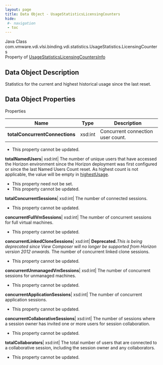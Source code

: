 ```yaml
---
layout: page
title: Data Object - UsageStatisticsLicensingCounters
hide:
 #- navigation
 - toc
---
```






Java Class
    com.vmware.vdi.vlsi.binding.vdi.statistics.UsageStatistics.LicensingCounters  
Property of
     [UsageStatisticsLicensingCountersInfo](vdi.statistics.UsageStatistics.LicensingCountersInfo.md#field_detail)  

## Data Object Description 

Statistics for the current and highest historical usage since the last reset. 

## Data Object Properties

Properties

Name |  Type |  Description   
---|---|---  
**totalConcurrentConnections**|  xsd:int|  Concurrent connection user count.   


* This property cannot be updated.

  
**totalNamedUsers**|  xsd:int|  The number of unique users that have accessed the Horizon environment since the Horizon deployment was first configured or since the last Named Users Count reset. As highest count is not applicable, the value will be empty in [highestUsage](vdi.statistics.UsageStatistics.LicensingCountersInfo.md#highestUsage).   


* This property need not be set.
* This property cannot be updated.

  
**totalConcurrentSessions**|  xsd:int|  The number of connected sessions.   


* This property cannot be updated.

  
**concurrentFullVmSessions**|  xsd:int|  The number of concurrent sessions for full virtual machines.   


* This property cannot be updated.

  
**concurrentLinkedCloneSessions**|  xsd:int| **Deprecated.**_This is being deprecated since View Composer will no longer be supported from Horizon version 2012 onwards._ The number of concurrent linked clone sessions.   


* This property cannot be updated.

  
**concurrentUnmanagedVmSessions**|  xsd:int|  The number of concurrent sessions for unmanaged machines.   


* This property cannot be updated.

  
**concurrentApplicationSessions**|  xsd:int|  The number of concurrent application sessions.   


* This property cannot be updated.

  
**concurrentCollaborativeSessions**|  xsd:int|  The number of sessions where a session owner has invited one or more users for session collaboration.   


* This property cannot be updated.

  
**totalCollaborators**|  xsd:int|  The total number of users that are connected to a collaborative session, including the session owner and any collaborators.   


* This property cannot be updated.

  
  
  
   
  
  

